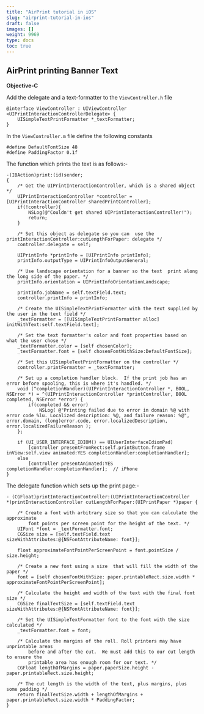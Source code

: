 ```yaml
---
title: "AirPrint tutorial in iOS"
slug: "airprint-tutorial-in-ios"
draft: false
images: []
weight: 9969
type: docs
toc: true
---
```


## AirPrint printing Banner Text
**Objective-C**

Add the delegate and a text-formatter to the `ViewController.h` file

    @interface ViewController : UIViewController <UIPrintInteractionControllerDelegate> {
        UISimpleTextPrintFormatter *_textFormatter;
    }

In the `ViewController.m` file define the following constants

    #define DefaultFontSize 48
    #define PaddingFactor 0.1f

The function which prints the text is as follows:-

    -(IBAction)print:(id)sender;
    {
        /* Get the UIPrintInteractionController, which is a shared object */
        UIPrintInteractionController *controller = [UIPrintInteractionController sharedPrintController];
        if(!controller){
            NSLog(@"Couldn't get shared UIPrintInteractionController!");
            return;
        }
        
        /* Set this object as delegate so you can  use the printInteractionController:cutLengthForPaper: delegate */
        controller.delegate = self;
            
        UIPrintInfo *printInfo = [UIPrintInfo printInfo];
        printInfo.outputType = UIPrintInfoOutputGeneral;
    
        /* Use landscape orientation for a banner so the text  print along the long side of the paper. */
        printInfo.orientation = UIPrintInfoOrientationLandscape;
    
        printInfo.jobName = self.textField.text;
        controller.printInfo = printInfo;
        
        /* Create the UISimpleTextPrintFormatter with the text supplied by the user in the text field */
        _textFormatter = [[UISimpleTextPrintFormatter alloc] initWithText:self.textField.text];
        
        /* Set the text formatter's color and font properties based on what the user chose */
        _textFormatter.color = [self chosenColor];
        _textFormatter.font = [self chosenFontWithSize:DefaultFontSize];
        
        /* Set this UISimpleTextPrintFormatter on the controller */
        controller.printFormatter = _textFormatter;
        
        /* Set up a completion handler block.  If the print job has an error before spooling, this is where it's handled. */
        void (^completionHandler)(UIPrintInteractionController *, BOOL, NSError *) = ^(UIPrintInteractionController *printController, BOOL completed, NSError *error) {
            if(completed && error)
                NSLog( @"Printing failed due to error in domain %@ with error code %lu. Localized description: %@, and failure reason: %@", error.domain, (long)error.code, error.localizedDescription, error.localizedFailureReason );
        };
    
        if (UI_USER_INTERFACE_IDIOM() == UIUserInterfaceIdiomPad)
            [controller presentFromRect:self.printButton.frame inView:self.view animated:YES completionHandler:completionHandler];
        else
            [controller presentAnimated:YES completionHandler:completionHandler];  // iPhone
    }

The delegate function which sets up the print page:-

    - (CGFloat)printInteractionController:(UIPrintInteractionController *)printInteractionController cutLengthForPaper:(UIPrintPaper *)paper {
    
        /* Create a font with arbitrary size so that you can calculate the approximate
            font points per screen point for the height of the text. */
        UIFont *font = _textFormatter.font;
        CGSize size = [self.textField.text sizeWithAttributes:@{NSFontAttributeName: font}];
        
        float approximateFontPointPerScreenPoint = font.pointSize / size.height;
        
        /* Create a new font using a size  that will fill the width of the paper */
        font = [self chosenFontWithSize: paper.printableRect.size.width * approximateFontPointPerScreenPoint];
        
        /* Calculate the height and width of the text with the final font size */
        CGSize finalTextSize = [self.textField.text sizeWithAttributes:@{NSFontAttributeName: font}];
        
        /* Set the UISimpleTextFormatter font to the font with the size calculated */
        _textFormatter.font = font;
        
        /* Calculate the margins of the roll. Roll printers may have unprintable areas
            before and after the cut.  We must add this to our cut length to ensure the
            printable area has enough room for our text. */
        CGFloat lengthOfMargins = paper.paperSize.height - paper.printableRect.size.height;
    
        /* The cut length is the width of the text, plus margins, plus some padding */
        return finalTextSize.width + lengthOfMargins + paper.printableRect.size.width * PaddingFactor;
    }



